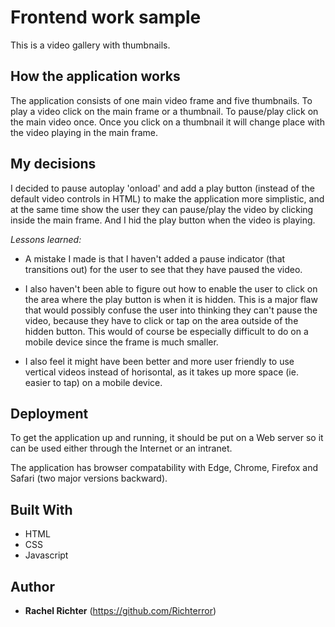 # Frontend work sample

This is a video gallery with thumbnails.

## How the application works

The application consists of one main video frame and five thumbnails. To play a video click on the main frame or a thumbnail. To pause/play click on the main video once. Once you click on a thumbnail it will change place with the video playing in the main frame.

## My decisions

I decided to pause autoplay 'onload' and add a play button (instead of the default video controls in HTML) to make the application more simplistic, and at the same time show the user they can pause/play the video by clicking inside the main frame. And I hid the play button when the video is playing.

_Lessons learned:_

- A mistake I made is that I haven't added a pause indicator (that transitions out) for the user to see that they have paused the video.

* I also haven't been able to figure out how to enable the user to click on the area where the play button is when it is hidden. This is a major flaw that would possibly confuse the user into thinking they can't pause the video, because they have to click or tap on the area outside of the hidden button. This would of course be especially difficult to do on a mobile device since the frame is much smaller.

- I also feel it might have been better and more user friendly to use vertical videos instead of horisontal, as it takes up more space (ie. easier to tap) on a mobile device.

## Deployment

To get the application up and running, it should be put on a Web server so it can be used either through the Internet or an intranet.

The application has browser compatability with Edge, Chrome, Firefox and Safari (two major versions backward).

## Built With

- HTML
- CSS
- Javascript

## Author

- **Rachel Richter** (https://github.com/Richterror)
